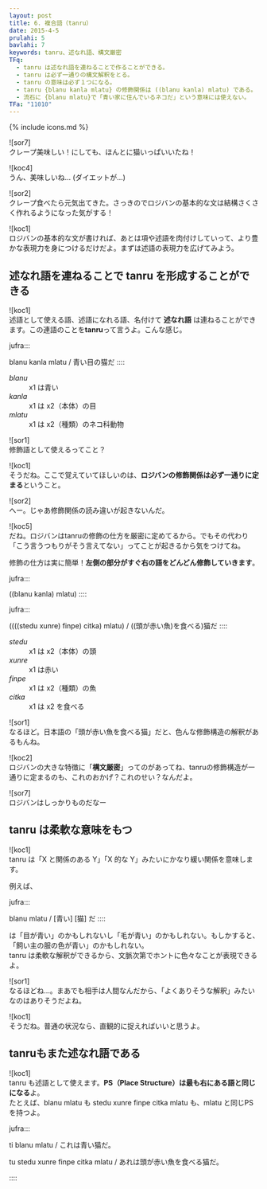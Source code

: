 ```yaml
---
layout: post
title: 6. 複合語（tanru）
date: 2015-4-5
prulahi: 5
bavlahi: 7
keywords: tanru、述なれ語、構文厳密
TFq:
  - tanru は述なれ語を連ねることで作ることができる。
  - tanru は必ず一通りの構文解釈をとる。
  - tanru の意味は必ず１つになる。
  - tanru {blanu kanla mlatu} の修飾関係は ((blanu kanla) mlatu) である。
  - 流石に {blanu mlatu}で「青い家に住んでいるネコだ」という意味には使えない。
TFa: "11010"
---
```

{% include icons.md %}

![sor7]  
クレープ美味しい！にしても、ほんとに猫いっぱいいたね！  

![koc4]  
うん、美味しいね… (ダイエットが…)  

![sor2]  
クレープ食べたら元気出てきた。さっきのでロジバンの基本的な文は結構さくさく作れるようになった気がする！

![koc1]    
ロジバンの基本的な文が書ければ、あとは項や述語を肉付けしていって、より豊かな表現力を身につけるだけだよ。まずは述語の表現力を広げてみよう。  

## 述なれ語を連ねることで tanru を形成することができる

![koc1]  
述語として使える語、述語になれる語、名付けて **述なれ語** は連ねることができます。この連語のことを**tanru**って言うよ。こんな感じ。

jufra:::

blanu kanla mlatu / 青い目の猫だ
::::

<dl class="box valsi">
<dt><dfn>blanu</dfn></dt>
<dd >x1 は青い</dd>
<dt><dfn>kanla</dfn></dt>
<dd >x1 は x2（本体）の目</dd>
<dt><dfn>mlatu</dfn></dt>
<dd >x1 は x2（種類）のネコ科動物</dd>
</dl>

![sor1]  
修飾語として使えるってこと？

![koc1]  
そうだね。ここで覚えていてほしいのは、**ロジバンの修飾関係は必ず一通りに定まる**ということ。  

![sor2]  
へー。じゃあ修飾関係の読み違いが起きないんだ。

![koc5]  
だね。ロジバンはtanruの修飾の仕方を厳密に定めてるから。でもその代わり「こう言うつもりがそう言えてない」ってことが起きるから気をつけてね。  

修飾の仕方は実に簡単！**左側の部分がすぐ右の語をどんどん修飾していきます**。

jufra:::

((blanu kanla) mlatu)
::::

jufra:::

((((stedu xunre) finpe) citka) mlatu)
/ ((頭が赤い魚)を食べる)猫だ
::::


<dl class="box valsi">
<dt><dfn>stedu</dfn></dt>
<dd >x1 は x2（本体）の頭</dd>
<dt><dfn>xunre</dfn></dt>
<dd >x1 は赤い</dd>
<dt><dfn>finpe</dfn></dt>
<dd >x1 は x2（種類）の魚</dd>
<dt><dfn>citka</dfn></dt>
<dd >x1 は x2 を食べる</dd>
</dl>

![sor1]  
なるほど。日本語の「頭が赤い魚を食べる猫」だと、色んな修飾構造の解釈があるもんね。

![koc2]  
ロジバンの大きな特徴に「**構文厳密**」ってのがあってね、tanruの修飾構造が一通りに定まるのも、これのおかげ？これのせい？なんだよ。

![sor7]  
ロジバンはしっかりものだなー

## tanru は柔軟な意味をもつ

![koc1]  
tanru は「X と関係のある Y」「X 的な Y」みたいにかなり緩い関係を意味します。

例えば、

jufra:::

blanu mlatu / [青い] [猫] だ
::::

は「目が青い」のかもしれないし「毛が青い」のかもしれない。もしかすると、「飼い主の服の色が青い」のかもしれない。  
tanru は柔軟な解釈ができるから、文脈次第でホントに色々なことが表現できるよ。

![sor1]  
なるほどね…。まあでも相手は人間なんだから、「よくありそうな解釈」みたいなのはありそうだよね。

![koc1]  
そうだね。普通の状況なら、直観的に捉えればいいと思うよ。

## tanruもまた述なれ語である

![koc1]  
tanru も述語として使えます。**PS（Place Structure）は最も右にある語と同じになる**よ。  
たとえば、blanu mlatu も stedu xunre finpe citka mlatu も、mlatu と同じPSを持つよ。

jufra:::

ti blanu mlatu / これは青い猫だ。

tu stedu xunre finpe citka mlatu / あれは頭が赤い魚を食べる猫だ。

::::